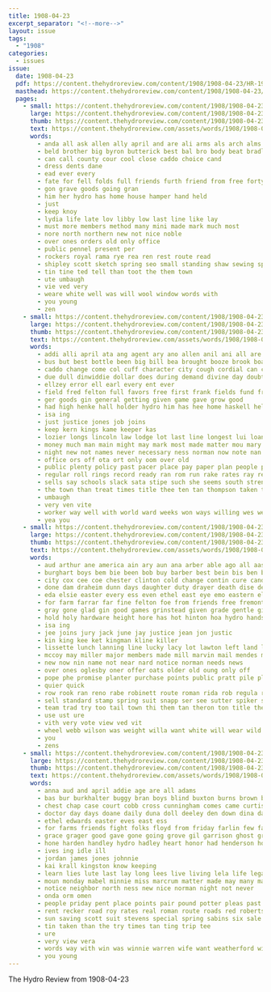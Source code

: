 ```yaml
---
title: 1908-04-23
excerpt_separator: "<!--more-->"
layout: issue
tags:
  - "1908"
categories:
  - issues
issue:
  date: 1908-04-23
  pdf: https://content.thehydroreview.com/content/1908/1908-04-23/HR-1908-04-23.pdf
  masthead: https://content.thehydroreview.com/content/1908/1908-04-23/masthead/HR-1908-04-23.jpg
  pages:
    - small: https://content.thehydroreview.com/content/1908/1908-04-23/small/HR-1908-04-23-01.jpg
      large: https://content.thehydroreview.com/content/1908/1908-04-23/large/HR-1908-04-23-01.jpg
      thumb: https://content.thehydroreview.com/content/1908/1908-04-23/thumbnails/HR-1908-04-23-01.jpg
      text: https://content.thehydroreview.com/assets/words/1908/1908-04-23/HR-1908-04-23-01.txt
      words:
        - anda all ask allen ally april and are ali arms als arch alms author
        - beld brother big byron butterick best bal bro body beat bradley been buy bros
        - can call county cour cool close caddo choice cand
        - dress dents dane
        - ead ever every
        - fate for fell folds full friends furth friend from free forty fitting fine fair
        - gon grave goods going gran
        - him her hydro has home house hamper hand held
        - just
        - keep knoy
        - lydia life late lov libby low last line like lay
        - must more members method many mini made mark much most
        - nore north northern new not nice noble
        - over ones orders old only office
        - public pennel present per
        - rockers royal rama rye rea ren rest route read
        - shipley scott sketch spring seo small standing shaw sewing special sunday see sell savage sales stock sad sorrow
        - tin tine ted tell than toot the them town
        - ute umbaugh
        - vie ved very
        - weare white well was will wool window words with
        - you young
        - zen
    - small: https://content.thehydroreview.com/content/1908/1908-04-23/small/HR-1908-04-23-02.jpg
      large: https://content.thehydroreview.com/content/1908/1908-04-23/large/HR-1908-04-23-02.jpg
      thumb: https://content.thehydroreview.com/content/1908/1908-04-23/thumbnails/HR-1908-04-23-02.jpg
      text: https://content.thehydroreview.com/assets/words/1908/1908-04-23/HR-1908-04-23-02.txt
      words:
        - addi alli april ata ang agent ary ano allen anil ani all are aman ald ask american able ade and age
        - bus but best bottle been big bill bea brought booze brook board better bar back buse business buta bryner bradley buck busi bryan bow bank
        - caddo change come col cuff character city cough cordial can course cashier cobb count coy cotton car conser combs chance county
        - due dull dinwiddie dollar does during demand divine day doubt down degree deed doing
        - ellzey error ell earl every ent ever
        - field fred felton full favors free first frank fields fund friends folks factor frum for firm foster from fos fine farmer fort fever
        - ger goods gin general getting given game gave grow good
        - had high henke hall holder hydro him has hee home haskell held hater hundred
        - isa ing
        - just justice jones job joins
        - keep kern kings kame keeper kas
        - lozier longs lincoln law lodge lot last line longest lui loan lim less low lung lapsley
        - money much man main might may mark most made matter mou mary more miller mass moral men market mules moser means mana myers must
        - night new not names never necessary ness norman now note nan notice
        - office ors off ota ort only oom over old
        - public plenty policy past pacer place pay paper plan people plain pale person poker per power peden pro price par pins profit
        - regular roll rings record ready ran rom run rake rates ray reid reason robinson real rest
        - sells say schools slack sata stipe such she seems south strength serre scarf sor sal small strong sales shakes said sho safe swe seed special sick sunny seats stamp stanard sale see saturday surgeon seen school suit sie state send sunday
        - the town than treat times title thee ten tan thompson taken take trial tax thay towns them too tho then toan thing
        - umbaugh
        - very ven vite
        - worker way well with world ward weeks won ways willing wes west wil why was weak will western wilson week work word write
        - yea you
    - small: https://content.thehydroreview.com/content/1908/1908-04-23/small/HR-1908-04-23-03.jpg
      large: https://content.thehydroreview.com/content/1908/1908-04-23/large/HR-1908-04-23-03.jpg
      thumb: https://content.thehydroreview.com/content/1908/1908-04-23/thumbnails/HR-1908-04-23-03.jpg
      text: https://content.thehydroreview.com/assets/words/1908/1908-04-23/HR-1908-04-23-03.txt
      words:
        - aud arthur ane america ain ary aun ana arber able ago all aas are ard april age anes and ano assis acres
        - burghart boys bem bie been bob buy barber best bein bis ben ball bees bert buggy board bandy bone branch business bea bryan brother but breeding bridge ber bill brothers bay bridgeport boyle base bogs bottle bus bradley blane begin black bout
        - city cox cee coe chester clinton cold change contin cure candies cutter cash cation cream can coma carry carl corres come chance class churches cobb councilman corn church child core car cotton christa chambers colt cases cough con
        - done dam draheim dunn days daughter duty drayer death dise deep deer daugherty doing dillon der day during
        - eda elsie easter every ess even ethel east eye emo eastern elida
        - for farm farrar far fine felton foe from friends free fremont fried few foster first friday
        - gray gone glad gin good games grinstead given grade gentle gist geary groen goes
        - hold holy hardware height hore has hot hinton hoa hydro hands horse han holcomb harry hobart harris house high hopper hughes had heart home head halsey huller habit her hard haul hen
        - isa ing
        - jee joins jury jack june jay justice jean jon justic
        - kin king kee ket kingman kline killer
        - lissette lunch lanning line lucky lacy lot lawton left land late long lees look lett loa last leather large living lite lee liebe lever lane lin
        - mccoy may miller major members made mill marvin mail mendes mare mer missouri montgomery minister mcfayden miss mers morgan morning mass many mary man marriage mel means monday march mond merry mon
        - new now nin name not near nard notice norman needs news
        - over ones oglesby oner offer oats older old oung only off
        - pope phe promise planter purchase points public pratt pile pleas pastor perch pure pass poss peg perfect peo parsonage pee peter plain present poy piker person pounds pearl price phillips peden
        - quier quick
        - row rook ran reno rabe robinett route roman rida rob regula ron reber regular roberts rains run ready roy
        - sell standard stamp spring suit snapp ser see sutter spiker steady stockton say sener sap silk south seem six saturday soon store sale shaft stallion stay sacks such son sunday sims school sot sea sultan stand second she set sund sheriff shaw stewart sali sun
        - team trad try too tail town thi them tan theron ton title the tender taylor tam thomson tyes take trust track taken thome tor
        - use ust ure
        - vith very vote view ved vit
        - wheel webb wilson was weight willa want white will wear wild ward west week woodward wife wat woods wash with wood wee well wen work way went win weeks weston wheat wagoner wave while
        - you
        - zens
    - small: https://content.thehydroreview.com/content/1908/1908-04-23/small/HR-1908-04-23-04.jpg
      large: https://content.thehydroreview.com/content/1908/1908-04-23/large/HR-1908-04-23-04.jpg
      thumb: https://content.thehydroreview.com/content/1908/1908-04-23/thumbnails/HR-1908-04-23-04.jpg
      text: https://content.thehydroreview.com/assets/words/1908/1908-04-23/HR-1908-04-23-04.txt
      words:
        - anna aud and april addie age are all adams
        - bas bur burkhalter buggy bran boys blind buxton burns brown bradly busi benton boy ber ballantyne but beaver beecher brought bear birden buy bank bulk bond been butcher business back begin boone
        - chest chap case court cobb cross cunningham comes came curtis cases county charles city come
        - doctor day days doane daily duna doll deeley den down dina dakota doe dinner dunn
        - ethel edwards easter eves east ess
        - for farms friends fight folks floyd from friday farlin few farm
        - grace grager good gave gone going grove gil garrison ghost green getting guy goods
        - hone harden handley hydro hadley heart honor had henderson home hopes helps hall hafer hood hatfield hope her herndon house hinton hopewell hool has
        - ives ing idle ill
        - jordan james jones johnnie
        - kai krall kingston know keeping
        - learn lies lute last lay long lees live living lela life legal low little lawson lewis land lunch list liter lynn lee
        - moun monday mabel minnie miss marcrum matter made may many mary more march mound must morning mis
        - notice neighbor north ness new nice norman night not never
        - onda orm omen
        - people priday pent place points pair pound potter pleas past port phyllis pack pick president pain
        - rent recker road roy rates real roman route roads red roberts rel
        - sun saving scott suit stevens special spring sabins six sale sunday saturday school sae selling save sutter sparks small sister sell sick state sai shave shower staggers son short sund shaw shelton
        - tin taken than the try times tan ting trip tee
        - ure
        - very view vera
        - words way with win was winnie warren wife want weatherford will williams working weeks work went well week while
        - you young
---
```


The Hydro Review from 1908-04-23

<!--more-->

